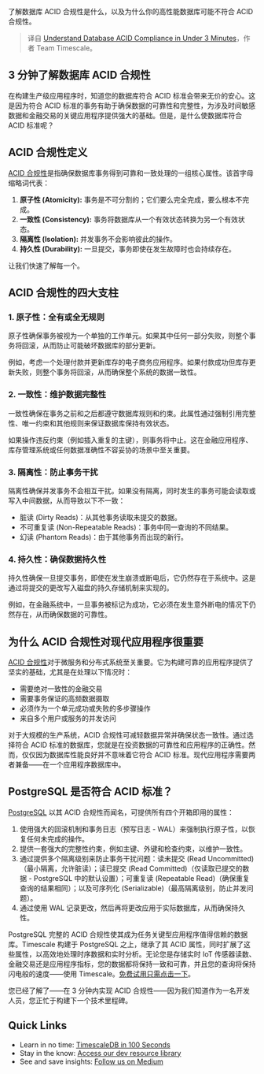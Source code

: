
<!--
title: 3分钟内了解数据库ACID合规性
cover: https://miro.medium.com/v2/resize:fit:1200/1*h83a-YCFmzMc7ACJFDHBfg.png
-->

了解数据库 ACID 合规性是什么，以及为什么你的高性能数据库可能不符合 ACID 合规性。

> 译自 [Understand Database ACID Compliance in Under 3 Minutes](https://medium.com/timescale/understand-database-acid-compliance-in-under-3-minutes-8a85a5c21606)，作者 Team Timescale。


## 3 分钟了解数据库 ACID 合规性

在构建生产级应用程序时，知道您的数据库符合 ACID 标准会带来无价的安心。这是因为符合 ACID 标准的事务有助于确保数据的可靠性和完整性，为涉及时间敏感数据和金融交易的关键应用程序提供强大的基础。但是，是什么使数据库符合 ACID 标准呢？

## ACID 合规性定义

[ACID 合规性](https://www.timescale.com/learn/understanding-acid-compliance?utm_source=linkedin&utm_medium=social&utm_campaign=linkedin-blogs-2025&utm_content=understanding-acid-compliance)是指确保数据库事务得到可靠和一致处理的一组核心属性。该首字母缩略词代表：

1. **原子性 (Atomicity):** 事务是不可分割的；它们要么完全完成，要么根本不完成。
2. **一致性 (Consistency):** 事务将数据库从一个有效状态转换为另一个有效状态。
3. **隔离性 (Isolation):** 并发事务不会影响彼此的操作。
4. **持久性 (Durability):** 一旦提交，事务即使在发生故障时也会持续存在。

让我们快速了解每一个。

## ACID 合规性的四大支柱

### 1. 原子性：全有或全无规则

原子性确保事务被视为一个单独的工作单元。如果其中任何一部分失败，则整个事务将回滚，从而防止可能破坏数据库的部分更新。

例如，考虑一个处理付款并更新库存的电子商务应用程序。如果付款成功但库存更新失败，则整个事务将回滚，从而确保整个系统的数据一致性。

### 2. 一致性：维护数据完整性

一致性确保在事务之前和之后都遵守数据库规则和约束。此属性通过强制引用完整性、唯一约束和其他规则来保证数据库保持有效状态。

如果操作违反约束（例如插入重复的主键），则事务将中止。这在金融应用程序、库存管理系统或任何数据准确性不容妥协的场景中至关重要。

### 3. 隔离性：防止事务干扰

隔离性确保并发事务不会相互干扰。如果没有隔离，同时发生的事务可能会读取或写入中间数据，从而导致以下不一致：

- 脏读 (Dirty Reads)：从其他事务读取未提交的数据。
- 不可重复读 (Non-Repeatable Reads)：事务中同一查询的不同结果。
- 幻读 (Phantom Reads)：由于其他事务而出现的新行。

### 4. 持久性：确保数据持久性

持久性确保一旦提交事务，即使在发生崩溃或断电后，它仍然存在于系统中。这是通过将提交的更改写入磁盘的持久存储机制来实现的。

例如，在金融系统中，一旦事务被标记为成功，它必须在发生意外断电的情况下仍然存在，从而确保数据的可靠性。

## 为什么 ACID 合规性对现代应用程序很重要

[ACID 合规性](https://www.timescale.com/learn/understanding-acid-compliance?utm_source=linkedin&utm_medium=social&utm_campaign=linkedin-blogs-2025&utm_content=understanding-acid-compliance)对于微服务和分布式系统至关重要。它为构建可靠的应用程序提供了坚实的基础，尤其是在处理以下情况时：

- 需要绝对一致性的金融交易
- 需要事务保证的高频数据摄取
- 必须作为一个单元成功或失败的多步骤操作
- 来自多个用户或服务的并发访问

对于大规模的生产系统，ACID 合规性可减轻数据异常并确保状态一致性。通过选择符合 ACID 标准的数据库，您就是在投资数据的可靠性和应用程序的正确性。然而，仅仅因为数据库性能良好并不意味着它符合 ACID 标准。现代应用程序需要两者兼备——在一个应用程序数据库中。

## PostgreSQL 是否符合 ACID 标准？

[PostgreSQL](https://www.postgresql.org/about/) 以其 ACID 合规性而闻名，可提供所有四个开箱即用的属性：

1. 使用强大的回滚机制和事务日志（预写日志 - WAL）来强制执行原子性，以恢复任何未完成的操作。
2. 提供一套强大的完整性约束，例如主键、外键和检查约束，以维护一致性。
3. 通过提供多个隔离级别来防止事务干扰问题：读未提交 (Read Uncommitted)（最小隔离，允许脏读）；读已提交 (Read Committed)（仅读取已提交的数据 - PostgreSQL 中的默认设置）；可重复读 (Repeatable Read)（确保重复查询的结果相同）；以及可序列化 (Serializable)（最高隔离级别，防止并发问题）。
4. 通过使用 WAL 记录更改，然后再将更改应用于实际数据库，从而确保持久性。

PostgreSQL 完整的 ACID 合规性使其成为任务关键型应用程序值得信赖的数据库。Timescale 构建于 PostgreSQL 之上，继承了其 ACID 属性，同时扩展了这些属性，以高效地处理时序数据和实时分析。无论您是存储实时 IoT 传感器读数、金融交易还是应用程序指标，您的数据都将保持一致和可靠，并且您的查询将保持闪电般的速度——使用 Timescale。[免费试用只需点击一下](https://console.cloud.timescale.com/signup?utm_source=linkedin&utm_medium=social&utm_campaign=linkedin-blogs-2025&utm_content=cloud-signup)。

您已经了解了——在 3 分钟内实现 ACID 合规性——因为我们知道作为一名开发人员，您正忙于构建下一个技术里程碑。

## Quick Links

- Learn in no time: [TimescaleDB in 100 Seconds](https://www.youtube.com/watch?v=69Tzh_0lHJ8&t=88s)
- Stay in the know: [Access our dev resource library](https://www.timescale.com/developers?utm_source=linkedin&utm_medium=social&utm_campaign=linkedin-blogs-2025&utm_content=developers)
- See and save insights: [Follow us on Medium](https://medium.com/timescale)
